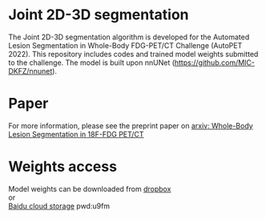 # Joint 2D-3D segmentation 
The Joint 2D-3D segmentation algorithm is developed for the Automated Lesion Segmentation in Whole-Body FDG-PET/CT Challenge (AutoPET 2022). This repository includes codes and trained model weights submitted to the challenge. The model is built upon nnUNet (https://github.com/MIC-DKFZ/nnunet).

# Paper 
For more information, please see the preprint paper on [arxiv: Whole-Body Lesion Segmentation in 18F-FDG PET/CT](https://doi.org/10.48550/arXiv.2209.07851)

# Weights access 
Model weights can be downloaded from [dropbox](https://www.dropbox.com/scl/fo/xgpflnxcwfysqv83ar844/h?dl=0&rlkey=w1raykqgsrwktbbhw5pjmlqfm) <br />
or <br />
[Baidu cloud storage](https://pan.baidu.com/s/1rCW-t8g8x1RlijRmEXRFvA?pwd=u9fm) pwd:u9fm 
